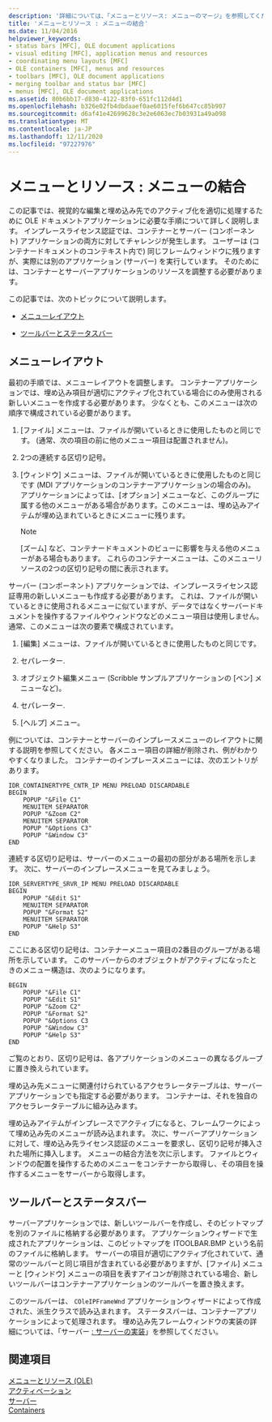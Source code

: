 ```yaml
---
description: '詳細については、「メニューとリソース: メニューのマージ」を参照してください。'
title: 'メニューとリソース : メニューの結合'
ms.date: 11/04/2016
helpviewer_keywords:
- status bars [MFC], OLE document applications
- visual editing [MFC], application menus and resources
- coordinating menu layouts [MFC]
- OLE containers [MFC], menus and resources
- toolbars [MFC], OLE document applications
- merging toolbar and status bar [MFC]
- menus [MFC], OLE document applications
ms.assetid: 80b6bb17-d830-4122-83f0-651fc112d4d1
ms.openlocfilehash: b326e02fb4dbdaaef0ae6015fef6b647cc85b907
ms.sourcegitcommit: d6af41e42699628c3e2e6063ec7b03931a49a098
ms.translationtype: MT
ms.contentlocale: ja-JP
ms.lasthandoff: 12/11/2020
ms.locfileid: "97227976"
---
```

# <a name="menus-and-resources-menu-merging"></a>メニューとリソース : メニューの結合

この記事では、視覚的な編集と埋め込み先でのアクティブ化を適切に処理するために OLE ドキュメントアプリケーションに必要な手順について詳しく説明します。 インプレースライセンス認証では、コンテナーとサーバー (コンポーネント) アプリケーションの両方に対してチャレンジが発生します。 ユーザーは (コンテナードキュメントのコンテキスト内で) 同じフレームウィンドウに残りますが、実際には別のアプリケーション (サーバー) を実行しています。 そのためには、コンテナーとサーバーアプリケーションのリソースを調整する必要があります。

この記事では、次のトピックについて説明します。

- [メニューレイアウト](#_core_menu_layouts)

- [ツールバーとステータスバー](#_core_toolbars_and_status_bars)

## <a name="menu-layouts"></a><a name="_core_menu_layouts"></a> メニューレイアウト

最初の手順では、メニューレイアウトを調整します。 コンテナーアプリケーションでは、埋め込み項目が適切にアクティブ化されている場合にのみ使用される新しいメニューを作成する必要があります。 少なくとも、このメニューは次の順序で構成されている必要があります。

1. [ファイル] メニューは、ファイルが開いているときに使用したものと同じです。 (通常、次の項目の前に他のメニュー項目は配置されません)。

1. 2つの連続する区切り記号。

1. [ウィンドウ] メニューは、ファイルが開いているときに使用したものと同じです (MDI アプリケーションのコンテナーアプリケーションの場合のみ)。 アプリケーションによっては、[オプション] メニューなど、このグループに属する他のメニューがある場合があります。このメニューは、埋め込みアイテムが埋め込まれているときにメニューに残ります。

    > [!NOTE]
    >  [ズーム] など、コンテナードキュメントのビューに影響を与える他のメニューがある場合もあります。 これらのコンテナーメニューは、このメニューリソースの2つの区切り記号の間に表示されます。

サーバー (コンポーネント) アプリケーションでは、インプレースライセンス認証専用の新しいメニューも作成する必要があります。 これは、ファイルが開いているときに使用されるメニューに似ていますが、データではなくサーバードキュメントを操作するファイルやウィンドウなどのメニュー項目は使用しません。 通常、このメニューは次の要素で構成されています。

1. [編集] メニューは、ファイルが開いているときに使用したものと同じです。

1. セパレーター.

1. オブジェクト編集メニュー (Scribble サンプルアプリケーションの [ペン] メニューなど)。

1. セパレーター.

1. [ヘルプ] メニュー。

例については、コンテナーとサーバーのインプレースメニューのレイアウトに関する説明を参照してください。 各メニュー項目の詳細が削除され、例がわかりやすくなりました。 コンテナーのインプレースメニューには、次のエントリがあります。

```
IDR_CONTAINERTYPE_CNTR_IP MENU PRELOAD DISCARDABLE
BEGIN
    POPUP "&File C1"
    MENUITEM SEPARATOR
    POPUP "&Zoom C2"
    MENUITEM SEPARATOR
    POPUP "&Options C3"
    POPUP "&Window C3"
END
```

連続する区切り記号は、サーバーのメニューの最初の部分がある場所を示します。 次に、サーバーのインプレースメニューを見てみましょう。

```
IDR_SERVERTYPE_SRVR_IP MENU PRELOAD DISCARDABLE
BEGIN
    POPUP "&Edit S1"
    MENUITEM SEPARATOR
    POPUP "&Format S2"
    MENUITEM SEPARATOR
    POPUP "&Help S3"
END
```

ここにある区切り記号は、コンテナーメニュー項目の2番目のグループがある場所を示しています。 このサーバーからのオブジェクトがアクティブになったときのメニュー構造は、次のようになります。

```
BEGIN
    POPUP "&File C1"
    POPUP "&Edit S1"
    POPUP "&Zoom C2"
    POPUP "&Format S2"
    POPUP "&Options C3
    POPUP "&Window C3"
    POPUP "&Help S3"
END
```

ご覧のとおり、区切り記号は、各アプリケーションのメニューの異なるグループに置き換えられています。

埋め込み先メニューに関連付けられているアクセラレータテーブルは、サーバーアプリケーションでも指定する必要があります。 コンテナーは、それを独自のアクセラレータテーブルに組み込みます。

埋め込みアイテムがインプレースでアクティブになると、フレームワークによって埋め込み先のメニューが読み込まれます。 次に、サーバーアプリケーションに対して、埋め込み先ライセンス認証のメニューを要求し、区切り記号が挿入された場所に挿入します。 メニューの結合方法を次に示します。 ファイルとウィンドウの配置を操作するためのメニューをコンテナーから取得し、その項目を操作するメニューをサーバーから取得します。

## <a name="toolbars-and-status-bars"></a><a name="_core_toolbars_and_status_bars"></a> ツールバーとステータスバー

サーバーアプリケーションでは、新しいツールバーを作成し、そのビットマップを別のファイルに格納する必要があります。 アプリケーションウィザードで生成されたアプリケーションは、このビットマップを ITOOLBAR.BMP という名前のファイルに格納します。 サーバーの項目が適切にアクティブ化されていて、通常のツールバーと同じ項目が含まれている必要がありますが、[ファイル] メニューと [ウィンドウ] メニューの項目を表すアイコンが削除されている場合、新しいツールバーはコンテナーアプリケーションのツールバーを置き換えます。

このツールバーは、 `COleIPFrameWnd` アプリケーションウィザードによって作成された、派生クラスで読み込まれます。 ステータスバーは、コンテナーアプリケーションによって処理されます。 埋め込み先フレームウィンドウの実装の詳細については、「サーバー [: サーバーの実装](servers-implementing-a-server.md)」を参照してください。

## <a name="see-also"></a>関連項目

[メニューとリソース (OLE)](menus-and-resources-ole.md)<br/>
[アクティベーション](activation-cpp.md)<br/>
[サーバー](servers.md)<br/>
[Containers](containers.md)
